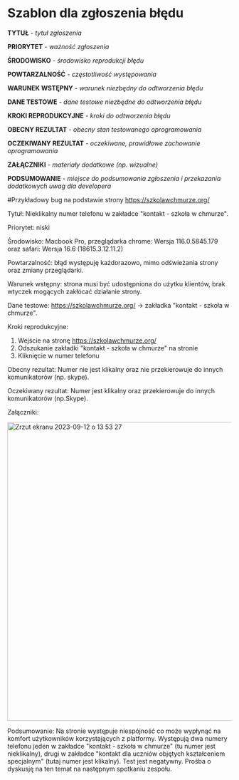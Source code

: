 # Szablon dla zgłoszenia błędu
**TYTUŁ** - _tytuł zgłoszenia_

**PRIORYTET** - _ważność zgłoszenia_

**ŚRODOWISKO** - _środowisko reprodukcji błędu_

**POWTARZALNOŚĆ** - _częstotliwość występowania_

**WARUNEK WSTĘPNY** - _warunek niezbędny do odtworzenia błędu_

**DANE TESTOWE** - _dane testowe niezbędne do odtworzenia błędu_

**KROKI REPRODUKCYJNE** - _kroki do odtworzenia błędu_

**OBECNY REZULTAT** - _obecny stan testowanego oprogramowania_

**OCZEKIWANY REZULTAT** - _oczekiwane, prawidłowe zachowanie oprogramowania_

**ZAŁĄCZNIKI** - _materiały dodatkowe (np. wizualne)_

**PODSUMOWANIE** - _miejsce do podsumowania zgłoszenia i przekazania dodatkowych uwag dla developera_

#Przykładowy bug na podstawie strony https://szkolawchmurze.org/

Tytuł: Nieklikalny numer telefonu w zakładce "kontakt - szkoła w chmurze".

Priorytet: niski

Środowisko: Macbook Pro, przeglądarka chrome: Wersja 116.0.5845.179 oraz safari: Wersja 16.6 (18615.3.12.11.2)

Powtarzalność: błąd występuję każdorazowo, mimo odświeżania strony oraz zmiany przeglądarki.

Warunek wstępny: strona musi być udostępniona do użytku klientów, brak wtyczek mogących zakłócać działanie strony.

Dane testowe: https://szkolawchmurze.org/ -> zakładka "kontakt - szkoła w chmurze".

Kroki reprodukcyjne: 

1. Wejście na stronę https://szkolawchmurze.org/
2. Odszukanie zakładki "kontakt - szkoła w chmurze" na stronie
3. Kliknięcie w numer telefonu

Obecny rezultat: 
Numer nie jest klikalny oraz nie przekierowuje do innych komunikatorów (np. skype).

Oczekiwany rezultat: 
Numer jest klikalny oraz przekierowuje do innych komunikatorów (np.Skype). 

Załączniki:

<img width="671" alt="Zrzut ekranu 2023-09-12 o 13 53 27" src="https://github.com/juliatarnacka/portfolio/assets/144791433/4525791a-6f82-4d47-8b0a-a7c2ad8b1abc">

Podsumowanie: 
Na stronie występuje niespójność co może wypłynąć na komfort użytkowników korzystających z platformy. Występują dwa numery telefonu jeden w zakładce "kontakt - szkoła w chmurze" (tu numer jest nieklikalny), drugi w zakładce "kontakt dla uczniów objętych kształceniem specjalnym" (tutaj numer jest klikalny). Test jest negatywny. Prośba o dyskusję na ten temat na następnym spotkaniu zespołu.



